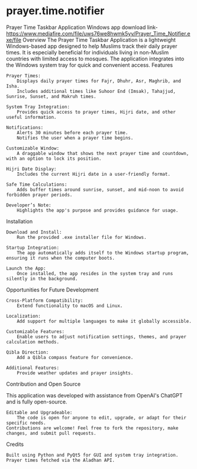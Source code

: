 # prayer.time.notifier
Prayer Time Taskbar Application
Windows app download link- https://www.mediafire.com/file/uws76we8hwmk5yv/Prayer_Time_Notifier.exe/file
Overview
The Prayer Time Taskbar Application is a lightweight Windows-based app designed to help Muslims track their daily prayer times. It is especially beneficial for individuals living in non-Muslim countries with limited access to mosques. The application integrates into the Windows system tray for quick and convenient access.
Features

    Prayer Times:
        Displays daily prayer times for Fajr, Dhuhr, Asr, Maghrib, and Isha.
        Includes additional times like Suhoor End (Imsak), Tahajjud, Sunrise, Sunset, and Makruh times.

    System Tray Integration:
        Provides quick access to prayer times, Hijri date, and other useful information.

    Notifications:
        Alerts 30 minutes before each prayer time.
        Notifies the user when a prayer time begins.

    Customizable Window:
        A draggable window that shows the next prayer time and countdown, with an option to lock its position.

    Hijri Date Display:
        Includes the current Hijri date in a user-friendly format.

    Safe Time Calculations:
        Adds buffer times around sunrise, sunset, and mid-noon to avoid forbidden prayer periods.

    Developer’s Note:
        Highlights the app's purpose and provides guidance for usage.

Installation

    Download and Install:
        Run the provided .exe installer file for Windows.

    Startup Integration:
        The app automatically adds itself to the Windows startup program, ensuring it runs when the computer boots.

    Launch the App:
        Once installed, the app resides in the system tray and runs silently in the background.

Opportunities for Future Development

    Cross-Platform Compatibility:
        Extend functionality to macOS and Linux.

    Localization:
        Add support for multiple languages to make it globally accessible.

    Customizable Features:
        Enable users to adjust notification settings, themes, and prayer calculation methods.

    Qibla Direction:
        Add a Qibla compass feature for convenience.

    Additional Features:
        Provide weather updates and prayer insights.

Contribution and Open Source

This application was developed with assistance from OpenAI's ChatGPT and is fully open-source.

    Editable and Upgradeable:
        The code is open for anyone to edit, upgrade, or adapt for their specific needs.
    Contributions are welcome! Feel free to fork the repository, make changes, and submit pull requests.

Credits

    Built using Python and PyQt5 for GUI and system tray integration.
    Prayer times fetched via the Aladhan API.
